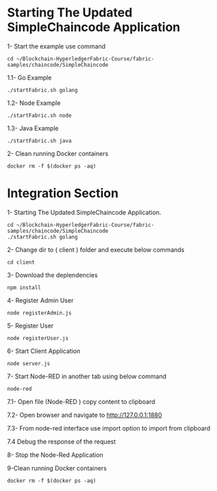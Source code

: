 # Starting The Updated SimpleChaincode Application

1- Start the example use command 
```
cd ~/Blockchain-HyperledgerFabric-Course/fabric-samples/chaincode/SimpleChaincode
```

1.1- Go Example
```
./startFabric.sh golang
```
1.2- Node Example
```
./startFabric.sh node
```
1.3- Java Example
```
./startFabric.sh java
```

2- Clean running Docker containers
```
docker rm -f $(docker ps -aq)
```

# Integration Section

1- Starting The Updated SimpleChaincode Application.
```
cd ~/Blockchain-HyperledgerFabric-Course/fabric-samples/chaincode/SimpleChaincode
./startFabric.sh golang
```

2- Change dir to ( client ) folder and execute below commands 
```
cd client
```
3- Download the deplendencies
```
npm install
```
4- Register Admin User
```
node registerAdmin.js
```
5- Register User
```
node registerUser.js
```
6- Start Client Application
```
node server.js
```

7- Start Node-RED in another tab using below command 
```
node-red
```

7.1- Open file (Node-RED ) copy content to clipboard 

7.2- Open browser and navigate to 
http://127.0.0.1:1880

7.3- From node-red interface use import option to import from clipboard 

7.4 Debug the response of the request

8- Stop the Node-Red Application

9-Clean running Docker containers
```
docker rm -f $(docker ps -aq)
```
